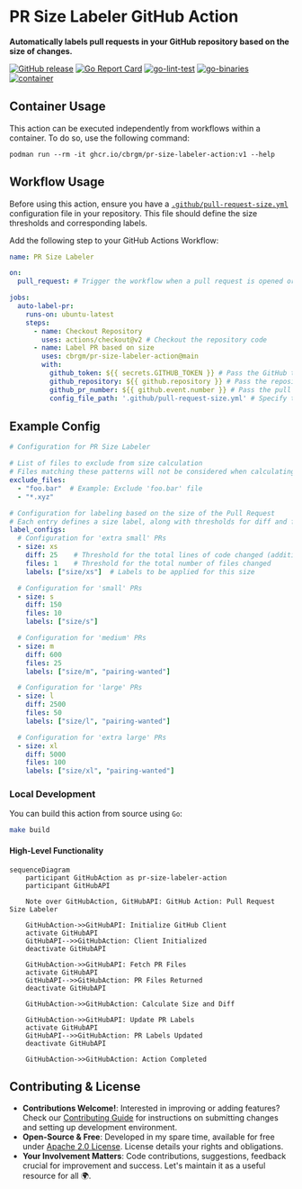 # PR Size Labeler GitHub Action

**Automatically labels pull requests in your GitHub repository based on the size of changes.**

[![GitHub release](https://img.shields.io/github/release/cbrgm/pr-size-labeler-action.svg)](https://github.com/cbrgm/pr-size-labeler-action)
[![Go Report Card](https://goreportcard.com/badge/github.com/cbrgm/pr-size-labeler-action)](https://goreportcard.com/report/github.com/cbrgm/pr-size-labeler-action)
[![go-lint-test](https://github.com/cbrgm/cbrgm-pr-size-labeler-action/actions/workflows/go-lint-test.yml/badge.svg)](https://github.com/cbrgm/cbrgm-pr-size-labeler-action/actions/workflows/go-lint-test.yml)
[![go-binaries](https://github.com/cbrgm/cbrgm-pr-size-labeler-action/actions/workflows/go-binaries.yml/badge.svg)](https://github.com/cbrgm/cbrgm-pr-size-labeler-action/actions/workflows/go-binaries.yml)
[![container](https://github.com/cbrgm/cbrgm-pr-size-labeler-action/actions/workflows/container.yml/badge.svg)](https://github.com/cbrgm/cbrgm-pr-size-labeler-action/actions/workflows/container.yml)

## Container Usage

This action can be executed independently from workflows within a container. To do so, use the following command:

```
podman run --rm -it ghcr.io/cbrgm/pr-size-labeler-action:v1 --help
```

## Workflow Usage

Before using this action, ensure you have a [`.github/pull-request-size.yml`](.github/pull-request-size.yml) configuration file in your repository. This file should define the size thresholds and corresponding labels.

Add the following step to your GitHub Actions Workflow:

```yaml
name: PR Size Labeler

on:
  pull_request: # Trigger the workflow when a pull request is opened or synchronized

jobs:
  auto-label-pr:
    runs-on: ubuntu-latest
    steps:
      - name: Checkout Repository
        uses: actions/checkout@v2 # Checkout the repository code
      - name: Label PR based on size
        uses: cbrgm/pr-size-labeler-action@main
        with:
          github_token: ${{ secrets.GITHUB_TOKEN }} # Pass the GitHub token for authentication
          github_repository: ${{ github.repository }} # Pass the repository name
          github_pr_number: ${{ github.event.number }} # Pass the pull request number
          config_file_path: '.github/pull-request-size.yml' # Specify the path to the configuration file
```

## Example Config

```yml
# Configuration for PR Size Labeler

# List of files to exclude from size calculation
# Files matching these patterns will not be considered when calculating PR size
exclude_files:
  - "foo.bar"  # Example: Exclude 'foo.bar' file
  - "*.xyz"

# Configuration for labeling based on the size of the Pull Request
# Each entry defines a size label, along with thresholds for diff and file count
label_configs:
  # Configuration for 'extra small' PRs
  - size: xs
    diff: 25    # Threshold for the total lines of code changed (additions + deletions)
    files: 1    # Threshold for the total number of files changed
    labels: ["size/xs"]  # Labels to be applied for this size

  # Configuration for 'small' PRs
  - size: s
    diff: 150
    files: 10
    labels: ["size/s"]

  # Configuration for 'medium' PRs
  - size: m
    diff: 600
    files: 25
    labels: ["size/m", "pairing-wanted"]

  # Configuration for 'large' PRs
  - size: l
    diff: 2500
    files: 50
    labels: ["size/l", "pairing-wanted"]

  # Configuration for 'extra large' PRs
  - size: xl
    diff: 5000
    files: 100
    labels: ["size/xl", "pairing-wanted"]
```

### Local Development

You can build this action from source using `Go`:

```bash
make build
```

#### High-Level Functionality

```mermaid
sequenceDiagram
    participant GitHubAction as pr-size-labeler-action
    participant GitHubAPI

    Note over GitHubAction, GitHubAPI: GitHub Action: Pull Request Size Labeler

    GitHubAction->>GitHubAPI: Initialize GitHub Client
    activate GitHubAPI
    GitHubAPI-->>GitHubAction: Client Initialized
    deactivate GitHubAPI

    GitHubAction->>GitHubAPI: Fetch PR Files
    activate GitHubAPI
    GitHubAPI-->>GitHubAction: PR Files Returned
    deactivate GitHubAPI

    GitHubAction->>GitHubAction: Calculate Size and Diff

    GitHubAction->>GitHubAPI: Update PR Labels
    activate GitHubAPI
    GitHubAPI-->>GitHubAction: PR Labels Updated
    deactivate GitHubAPI

    GitHubAction->>GitHubAction: Action Completed

```

## Contributing & License

* **Contributions Welcome!**: Interested in improving or adding features? Check our [Contributing Guide](https://github.com/cbrgm/pr-size-labeler-action/blob/main/CONTRIBUTING.md) for instructions on submitting changes and setting up development environment.
* **Open-Source & Free**: Developed in my spare time, available for free under [Apache 2.0 License](https://github.com/cbrgm/pr-size-labeler-action/blob/main/LICENSE). License details your rights and obligations.
* **Your Involvement Matters**: Code contributions, suggestions, feedback crucial for improvement and success. Let's maintain it as a useful resource for all 🌍.
